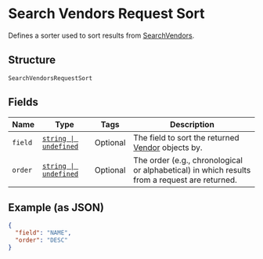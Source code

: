 
# Search Vendors Request Sort

Defines a sorter used to sort results from [SearchVendors](../api/vendors.md#search-vendors).

## Structure

`SearchVendorsRequestSort`

## Fields

| Name | Type | Tags | Description |
|  --- | --- | --- | --- |
| `field` | [`string \| undefined`](../models/search-vendors-request-sort-field.md) | Optional | The field to sort the returned [Vendor](../models/vendor.md) objects by. |
| `order` | [`string \| undefined`](../models/sort-order.md) | Optional | The order (e.g., chronological or alphabetical) in which results from a request are returned. |

## Example (as JSON)

```json
{
  "field": "NAME",
  "order": "DESC"
}
```

